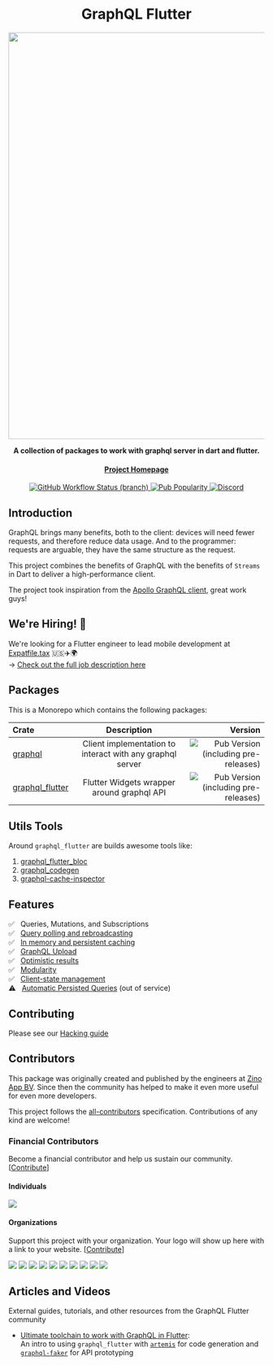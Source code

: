 <div align="center">
  <h1>GraphQL Flutter</h1>

  <div align="center">
      <img src="https://miro.medium.com/max/1400/1*bU9k3XzmNAQ9F9J0uCiFsQ.png" width="800"/>
  </div>

  <p>
    <strong>A collection of packages to work with graphql server in dart and flutter.</strong>
  </p>

  <h4>
    <a href="https://github.com/zino-hofmann/graphql-flutter">Project Homepage</a>
  </h4>

  <a href="https://github.com/laanwj/rust-clightning-rpc/actions">
    <img alt="GitHub Workflow Status (branch)" src="https://img.shields.io/github/workflow/status/laanwj/rust-clightning-rpc/Integration%20testing/master?style=flat-square"/>
  </a>

  <a href="https://pub.dev/packages/graphql">
    <img alt="Pub Popularity" src="https://img.shields.io/pub/popularity/graphql?style=flat-square"/>
  </a>

  <a href="https://discord.gg/YBFCTXNbwY">
    <img alt="Discord" src="https://img.shields.io/discord/559455668810153989?style=flat-square"/>
  </a>

</div>

## Introduction

GraphQL brings many benefits, both to the client: devices will need fewer requests, and therefore reduce data usage. And to the programmer: requests are arguable, they have the same structure as the request.

This project combines the benefits of GraphQL with the benefits of `Streams` in Dart to deliver a high-performance client.

The project took inspiration from the [Apollo GraphQL client](https://github.com/apollographql/apollo-client), great work guys!

## We're Hiring! 🚀

We're looking for a Flutter engineer to lead mobile development at [Expatfile.tax](https://expatfile.tax?utm_source=github&utm_medium=readme&utm_campaign=mobile_developer_role) 🇺🇸✈️🌍  
→ [Check out the full job description here](https://hire.toggl.com/c/kj88m/overview)


## Packages

This is a Monorepo which contains the following packages:

| Crate     | Description |  Version |
|:----------|:-----------:|--:|
| [graphql](./packages/graphql) | Client implementation to interact with any graphql server  | ![Pub Version (including pre-releases)](https://img.shields.io/pub/v/graphql?include_prereleases&style=flat-square)  |
| [graphql_flutter](./packages/graphql_flutter) | Flutter Widgets wrapper around graphql API | ![Pub Version (including pre-releases)](https://img.shields.io/pub/v/graphql_flutter?include_prereleases&style=flat-square) |

## Utils Tools

Around `graphql_flutter` are builds awesome tools like:

1. [graphql_flutter_bloc](https://github.com/artflutter/graphql_flutter_bloc)
2. [graphql_codegen](https://github.com/heftapp/graphql_codegen)
3. [graphql-cache-inspector](https://pub.dev/packages/graphql_cache_inspector)

## Features

✅ &nbsp; Queries, Mutations, and Subscriptions  
✅ &nbsp; [Query polling and rebroadcasting](./packages/graphql/README.md#clientwatchquery-and-observablequery)  
✅ &nbsp; [In memory and persistent caching](./packages/graphql/README.md#persistence)  
✅ &nbsp; [GraphQL Upload](./packages/graphql/README.md#graphql-upload)  
✅ &nbsp; [Optimistic results](./packages/graphql_flutter/README.md#optimism)  
✅ &nbsp; [Modularity](./packages/graphql/README.md#links)  
✅ &nbsp; [Client-state management](./packages/graphql/README.md#direct-cache-access-api)  
⚠️  &nbsp; [Automatic Persisted Queries](./packages/graphql/README.md#persistedquerieslink-experimental-warning-out-of-service-warning) (out of service)  

## Contributing

Please see our [Hacking guide](./docs/dev/MAINTAINERS.md)

## Contributors

This package was originally created and published by the engineers at [Zino App BV](https://zinoapp.com). Since then the community has helped to make it even more useful for even more developers.

This project follows the [all-contributors](https://github.com/kentcdodds/all-contributors) specification. Contributions of any kind are welcome!

[build-status-badge]: https://img.shields.io/github/workflow/status/zino-hofmann/graphql-flutter/graphql-flutter%20Tests%20case?style=flat-square
[build-status-link]: https://github.com/zino-hofmann/graphql-flutter/actions
[coverage-badge]: https://img.shields.io/codecov/c/github/zino-hofmann/graphql-flutter/beta?style=flat-square
[coverage-link]: https://app.codecov.io/gh/zino-hofmann/graphql-flutter
[version-badge]: https://img.shields.io/pub/v/graphql_flutter.svg?style=flat-square
[package-link]: https://pub.dartlang.org/packages/graphql_flutter
[package-link-client]: https://pub.dartlang.org/packages/graphql
[license-badge]: https://img.shields.io/github/license/zino-app/graphql-flutter.svg?style=flat-square
[license-link]: https://github.com/zino-app/graphql-flutter/blob/master/LICENSE
[prs-badge]: https://img.shields.io/badge/PRs-welcome-brightgreen.svg?style=flat-square
[prs-link]: http://makeapullrequest.com
[github-watch-badge]: https://img.shields.io/github/watchers/zino-app/graphql-flutter.svg?style=flat-square&logo=github&logoColor=ffffff
[github-watch-link]: https://github.com/zino-app/graphql-flutter/watchers
[github-star-badge]: https://img.shields.io/github/stars/zino-app/graphql-flutter.svg?style=flat-square&logo=github&logoColor=ffffff
[github-star-link]: https://github.com/zino-app/graphql-flutter/stargazers
[discord-badge]: https://img.shields.io/discord/559455668810153989.svg?style=flat-square&logo=discord&logoColor=ffffff
[discord-link]: https://discord.gg/tXTtBfC

### Financial Contributors

Become a financial contributor and help us sustain our community. [[Contribute](https://opencollective.com/graphql-flutter/contribute)]

#### Individuals

<a href="https://opencollective.com/graphql-flutter"><img src="https://opencollective.com/graphql-flutter/individuals.svg?width=890"></a>

#### Organizations

Support this project with your organization. Your logo will show up here with a link to your website. [[Contribute](https://opencollective.com/graphql-flutter/contribute)]

<a href="https://opencollective.com/graphql-flutter/organization/0/website"><img src="https://opencollective.com/graphql-flutter/organization/0/avatar.svg"></a>
<a href="https://opencollective.com/graphql-flutter/organization/1/website"><img src="https://opencollective.com/graphql-flutter/organization/1/avatar.svg"></a>
<a href="https://opencollective.com/graphql-flutter/organization/2/website"><img src="https://opencollective.com/graphql-flutter/organization/2/avatar.svg"></a>
<a href="https://opencollective.com/graphql-flutter/organization/3/website"><img src="https://opencollective.com/graphql-flutter/organization/3/avatar.svg"></a>
<a href="https://opencollective.com/graphql-flutter/organization/4/website"><img src="https://opencollective.com/graphql-flutter/organization/4/avatar.svg"></a>
<a href="https://opencollective.com/graphql-flutter/organization/5/website"><img src="https://opencollective.com/graphql-flutter/organization/5/avatar.svg"></a>
<a href="https://opencollective.com/graphql-flutter/organization/6/website"><img src="https://opencollective.com/graphql-flutter/organization/6/avatar.svg"></a>
<a href="https://opencollective.com/graphql-flutter/organization/7/website"><img src="https://opencollective.com/graphql-flutter/organization/7/avatar.svg"></a>
<a href="https://opencollective.com/graphql-flutter/organization/8/website"><img src="https://opencollective.com/graphql-flutter/organization/8/avatar.svg"></a>
<a href="https://opencollective.com/graphql-flutter/organization/9/website"><img src="https://opencollective.com/graphql-flutter/organization/9/avatar.svg"></a>

## Articles and Videos

External guides, tutorials, and other resources from the GraphQL Flutter community

- [Ultimate toolchain to work with GraphQL in Flutter](https://medium.com/@v.ditsyak/ultimate-toolchain-to-work-with-graphql-in-flutter-13aef79c6484):  
  An intro to using `graphql_flutter` with [`artemis`](https://pub.dev/packages/artemis) for code generation and [`graphql-faker`](https://github.com/APIs-guru/graphql-faker) for API prototyping
